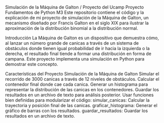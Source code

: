 Simulación de la Máquina de Galton /  Proyecto del Ucamp Proyecto Fundamentos de Python M3
Este repositorio contiene el código y la explicación de mi proyecto de simulación de la Máquina de Galton, un mecanismo diseñado por Francis Galton en el siglo XIX para ilustrar la aproximación de la distribución binomial a la distribución normal.

Introducción
La Máquina de Galton es un dispositivo que demuestra cómo, al lanzar un número grande de canicas a través de un sistema de obstáculos donde tienen igual probabilidad de ir hacia la izquierda o la derecha, el resultado final tiende a formar una distribución en forma de campana. Este proyecto implementa una simulación en Python para demostrar este concepto.

Características del Proyecto Simulación de la Máquina de Galton
Simular el recorrido de 3000 canicas a través de 12 niveles de obstáculos.
Calcular el contenedor final donde cae cada canica.
Generar un histograma para representar la distribución de las canicas en los contenedores.
Guardar los resultados en un archivo de texto para análisis posterior.
Usar funciones bien definidas para modularizar el código:
simular_canicas: Calcular la trayectoria y posición final de las canicas.
graficar_histograma: Generar el gráfico de barras con los resultados.
guardar_resultados: Guardar los resultados en un archivo de texto.
